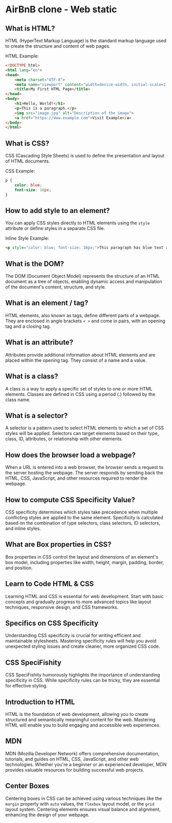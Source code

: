 # AirBnB clone - Web static

## What is HTML?
HTML (HyperText Markup Language) is the standard markup language used to create the structure and content of web pages.

HTML Example:
```html
<!DOCTYPE html>
<html lang="en">
<head>
    <meta charset="UTF-8">
    <meta name="viewport" content="width=device-width, initial-scale=1.0">
    <title>My First HTML Page</title>
</head>
<body>
    <h1>Hello, World!</h1>
    <p>This is a paragraph.</p>
    <img src="image.jpg" alt="Description of the image">
    <a href="https://www.example.com">Visit Example</a>
</body>
</html>
```

## What is CSS?
CSS (Cascading Style Sheets) is used to define the presentation and layout of HTML documents.

CSS Example:
```css
p {
    color: blue;
    font-size: 16px;
}
```

## How to add style to an element?
You can apply CSS styles directly to HTML elements using the `style` attribute or define styles in a separate CSS file.

Inline Style Example:
```html
<p style="color: blue; font-size: 16px;">This paragraph has blue text and a font size of 16 pixels.</p>
```

## What is the DOM?
The DOM (Document Object Model) represents the structure of an HTML document as a tree of objects, enabling dynamic access and manipulation of the document's content, structure, and style.

## What is an element / tag?
HTML elements, also known as tags, define different parts of a webpage. They are enclosed in angle brackets `< >` and come in pairs, with an opening tag and a closing tag.

## What is an attribute?
Attributes provide additional information about HTML elements and are placed within the opening tag. They consist of a name and a value.

## What is a class?
A class is a way to apply a specific set of styles to one or more HTML elements. Classes are defined in CSS using a period (.) followed by the class name.

## What is a selector?
A selector is a pattern used to select HTML elements to which a set of CSS styles will be applied. Selectors can target elements based on their type, class, ID, attributes, or relationship with other elements.

## How does the browser load a webpage?
When a URL is entered into a web browser, the browser sends a request to the server hosting the webpage. The server responds by sending back the HTML, CSS, JavaScript, and other resources required to render the webpage.

## How to compute CSS Specificity Value?
CSS specificity determines which styles take precedence when multiple conflicting styles are applied to the same element. Specificity is calculated based on the combination of type selectors, class selectors, ID selectors, and inline styles.

## What are Box properties in CSS?
Box properties in CSS control the layout and dimensions of an element's box model, including properties like width, height, margin, padding, border, and position.

## Learn to Code HTML & CSS
Learning HTML and CSS is essential for web development. Start with basic concepts and gradually progress to more advanced topics like layout techniques, responsive design, and CSS frameworks.

## Specifics on CSS Specificity
Understanding CSS specificity is crucial for writing efficient and maintainable stylesheets. Mastering specificity rules will help you avoid unexpected styling issues and create cleaner, more organized CSS code.

## CSS SpeciFishity
CSS SpeciFishity humorously highlights the importance of understanding specificity in CSS. While specificity rules can be tricky, they are essential for effective styling.

## Introduction to HTML
HTML is the foundation of web development, allowing you to create structured and semantically meaningful content for the web. Mastering HTML will enable you to build engaging and accessible web experiences.

## MDN
MDN (Mozilla Developer Network) offers comprehensive documentation, tutorials, and guides on HTML, CSS, JavaScript, and other web technologies. Whether you're a beginner or an experienced developer, MDN provides valuable resources for building successful web projects.

## Center Boxes
Centering boxes in CSS can be achieved using various techniques like the `margin` property with `auto` values, the `flexbox` layout model, or the `grid` layout system. Centering elements ensures visual balance and alignment, enhancing the design of your webpage.
